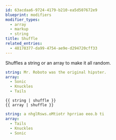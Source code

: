 ```yaml
---
id: 63acdaa6-9724-4179-b210-ea5d507672e9
blueprint: modifiers
modifier_types:
  - array
  - markup
  - string
title: Shuffle
related_entries:
  - 48178377-da99-4754-ae9e-d294720cff33
---
```

Shuffles a string or an array to make it all random.

```yaml
string: Mr. Roboto was the original hipster.
array:
  - Sonic
  - Knuckles
  - Tails
```

```
{{ string | shuffle }}
{{ array | shuffle }}
```

```yaml
string: a nhglRsws.oMtiotr hprriao eeo.b ti
array:
  - Tails
  - Knuckles
  - Sonic
```
